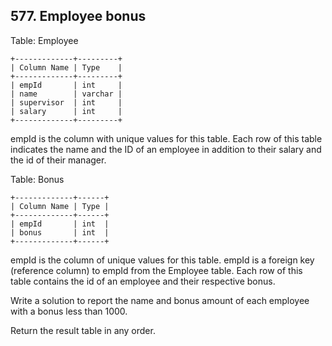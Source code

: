 ## 577. Employee bonus

Table: Employee
```
+-------------+---------+
| Column Name | Type    |
+-------------+---------+
| empId       | int     |
| name        | varchar |
| supervisor  | int     |
| salary      | int     |
+-------------+---------+
```
empId is the column with unique values for this table.
Each row of this table indicates the name and the ID of an employee in addition to their salary and the id of their manager.

Table: Bonus
```
+-------------+------+
| Column Name | Type |
+-------------+------+
| empId       | int  |
| bonus       | int  |
+-------------+------+
```
empId is the column of unique values for this table.
empId is a foreign key (reference column) to empId from the Employee table.
Each row of this table contains the id of an employee and their respective bonus.


Write a solution to report the name and bonus amount of each employee with a bonus less than 1000.

Return the result table in any order.